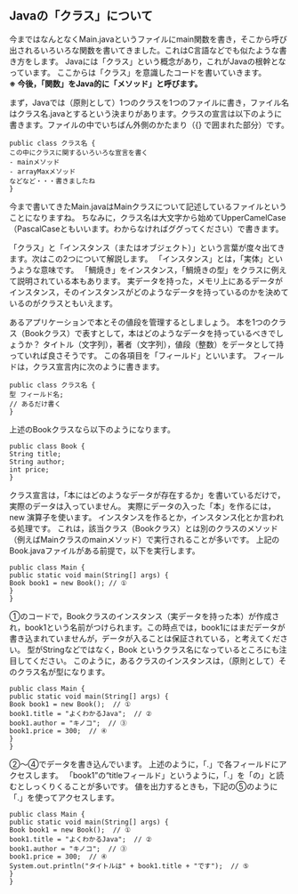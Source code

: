 ## Javaの「クラス」について

今まではなんとなくMain.javaというファイルにmain関数を書き，そこから呼び出されるいろいろな関数を書いてきました。これはC言語などでも似たような書き方をします。
Javaには「クラス」という概念があり，これがJavaの根幹となっています。
ここからは「クラス」を意識したコードを書いていきます。  
**※ 今後，「関数」をJava的に「メソッド」と呼びます。**

まず，Javaでは（原則として）1つのクラスを1つのファイルに書き，ファイル名はクラス名.javaとするという決まりがあります。クラスの宣言は以下のように書きます。ファイルの中でいちばん外側のかたまり（{} で囲まれた部分）です。
~~~
public class クラス名 {
この中にクラスに関するいろいろな宣言を書く
- mainメソッド
- arrayMaxメソッド
などなど・・・書きましたね
}
~~~
今まで書いてきたMain.javaはMainクラスについて記述しているファイルということになりますね。
ちなみに，クラス名は大文字から始めてUpperCamelCase（PascalCaseともいいます。わからなければググってください）で書きます。

「クラス」と「インスタンス（またはオブジェクト）」という言葉が度々出てきます。次はこの2つについて解説します。
「インスタンス」とは，「実体」というような意味です。
「鯛焼き」をインスタンス，「鯛焼きの型」をクラスに例えて説明されている本もあります。
実データを持った，メモリ上にあるデータがインスタンス，そのインスタンスがどのようなデータを持っているのかを決めているのがクラスともいえます。

あるアプリケーションで本とその値段を管理するとしましょう。
本を1つのクラス（Bookクラス）で表すとして，本はどのようなデータを持っているべきでしょうか？
タイトル（文字列），著者（文字列），値段（整数）をデータとして持っていれば良さそうです。
この各項目を「フィールド」といいます。
フィールドは，クラス宣言内に次のように書きます。
~~~
public class クラス名 {
型 フィールド名;
// あるだけ書く
}
~~~
上述のBookクラスなら以下のようになります。
~~~
public class Book {
String title;
String author;
int price;
}
~~~

クラス宣言は，「本にはどのようなデータが存在するか」を書いているだけで，実際のデータは入っていません。
実際にデータの入った「本」を作るには，new 演算子を使います。
インスタンスを作るとか，インスタンス化とか言われる処理です。
これは，該当クラス（Bookクラス）とは別のクラスのメソッド（例えばMainクラスのmainメソッド）で実行されることが多いです。
上記のBook.javaファイルがある前提で，以下を実行します。
~~~
public class Main {
public static void main(String[] args) {
Book book1 = new Book(); // ①
}
}
~~~
①のコードで，Bookクラスのインスタンス（実データを持った本）が作成され，book1という名前がつけられます。この時点では，book1にはまだデータが書き込まれていませんが，データが入ることは保証されている，と考えてください。
型がStringなどではなく，Book というクラス名になっているところにも注目してください。
このように，あるクラスのインスタンスは，（原則として）そのクラス名が型になります。
~~~
public class Main {
public static void main(String[] args) {
Book book1 = new Book();  // ①
book1.title = "よくわかるJava";  // ②
book1.author = "キノコ";  // ③
book1.price = 300;  // ④
}
}
~~~

②〜④でデータを書き込んでいます。
上述のように，「.」で各フィールドにアクセスします。
「book1”の“titleフィールド」というように，「.」を「の」と読むとしっくりくることが多いです。
値を出力するときも，下記の⑤のように「.」を使ってアクセスします。
~~~
public class Main {
public static void main(String[] args) {
Book book1 = new Book();  // ①
book1.title = "よくわかるJava";  // ②
book1.author = "キノコ";  // ③
book1.price = 300;  // ④
System.out.println("タイトルは" + book1.title + "です");  // ⑤
}
}
~~~